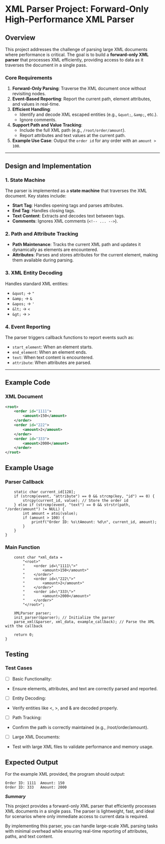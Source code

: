 # XML Parser Project: Forward-Only High-Performance XML Parser

## **Overview**

This project addresses the challenge of parsing large XML documents where performance is critical. The goal is to build a **forward-only XML parser** that processes XML efficiently, providing access to data as it traverses the document in a single pass.

### **Core Requirements**
1. **Forward-Only Parsing**: Traverse the XML document once without revisiting nodes.
2. **Event-Based Reporting**: Report the current path, element attributes, and values in real-time.
3. **Efficient Handling**:
   - Identify and decode XML escaped entities (e.g., `&quot;`, `&amp;`, etc.).
   - Ignore comments.
4. **Support Path and Value Tracking**:
   - Include the full XML path (e.g., `/root/order/amount`).
   - Report attributes and text values at the current path.
5. **Example Use Case**: Output the `order id` for any order with an `amount > 100`.

---

## **Design and Implementation**

### **1. State Machine**
The parser is implemented as a **state machine** that traverses the XML document. Key states include:
- **Start Tag**: Handles opening tags and parses attributes.
- **End Tag**: Handles closing tags.
- **Text Content**: Extracts and decodes text between tags.
- **Comments**: Ignores XML comments (`<!-- ... -->`).

### **2. Path and Attribute Tracking**
- **Path Maintenance**: Tracks the current XML path and updates it dynamically as elements are encountered.
- **Attributes**: Parses and stores attributes for the current element, making them available during parsing.

### **3. XML Entity Decoding**
Handles standard XML entities:
- `&quot;` -> `"`
- `&amp;` -> `&`
- `&apos;` -> `'`
- `&lt;` -> `<`
- `&gt;` -> `>`

### **4. Event Reporting**
The parser triggers callback functions to report events such as:
- `start_element`: When an element starts.
- `end_element`: When an element ends.
- `text`: When text content is encountered.
- `attribute`: When attributes are parsed.

---

## **Example Code**

### **XML Document**
```xml
<root>
    <order id="1111">
        <amount>150</amount>
    </order>
    <order id="222">
        <amount>2</amount>
    </order>
    <order id="333">
        <amount>2000</amount>
    </order>
</root>
```
## Example Usage

### Parser Callback

```void example_callback(const char *event, const char *path, const char *key, const char *value) {
    static char current_id[128];
    if (strcmp(event, "attribute") == 0 && strcmp(key, "id") == 0) {
        strcpy(current_id, value); // Store the order id
    } else if (strcmp(event, "text") == 0 && strstr(path, "/order/amount") != NULL) {
        int amount = atoi(value);
        if (amount > 100) {
            printf("Order ID: %s\tAmount: %d\n", current_id, amount);
        }
    }
}
```
### Main Function

```int main() {
    const char *xml_data =
        "<root>"
        "    <order id=\"1111\">"
        "        <amount>150</amount>"
        "    </order>"
        "    <order id=\"222\">"
        "        <amount>2</amount>"
        "    </order>"
        "    <order id=\"333\">"
        "        <amount>2000</amount>"
        "    </order>"
        "</root>";

    XMLParser parser;
    init_parser(&parser); // Initialize the parser
    parse_xml(&parser, xml_data, example_callback); // Parse the XML with the callback

    return 0;
}
```
## Testing

### Test Cases
- [ ] Basic Functionality:
- Ensure elements, attributes, and text are correctly parsed and reported.
- [ ] Entity Decoding:
- Verify entities like &lt;, &gt;, and &amp; are decoded properly.
- [ ] Path Tracking:
- Confirm the path is correctly maintained (e.g., /root/order/amount).
- [ ] Large XML Documents:
- Test with large XML files to validate performance and memory usage.

## Expected Output

For the example XML provided, the program should output:
```
Order ID: 1111	Amount: 150
Order ID: 333	Amount: 2000
```
**_Summary_**

This project provides a forward-only XML parser that efficiently processes XML documents in a single pass. The parser is lightweight, fast, and ideal for scenarios where only immediate access to current data is required.

By implementing this parser, you can handle large-scale XML parsing tasks with minimal overhead while ensuring real-time reporting of attributes, paths, and text content.